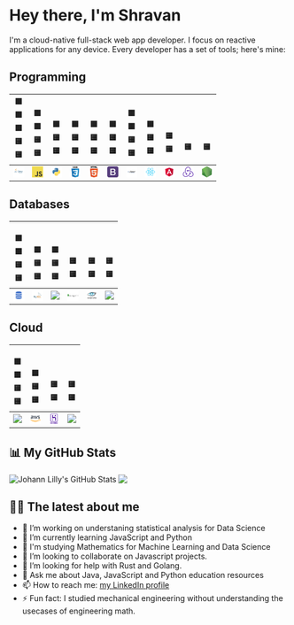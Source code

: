 <!-- **shra012/shra012** is a ✨ _special_ ✨ repository because its `README.md` (this file) appears on your GitHub profile. -->

# Hey there, I'm Shravan

I'm a cloud-native full-stack web app developer. I focus on reactive applications for any device. Every developer has a set of tools; here's mine:

## Programming

| 🟩<br/>🟩<br/>🟩<br/>🟨<br/>🟨 | <br/>🟩<br/>🟩<br/>🟨<br/>🟨 | <br/><br/>🟩<br/>🟨<br/>🟨 | <br/><br/>🟩<br/>🟨<br/>🟨 | <br/><br/>🟩<br/>🟨<br/>🟨 | <br/><br/>🟩<br/>🟨<br/>🟨 | <br/>🟩<br/>🟩<br/>🟨<br/>🟨 | <br/><br/>🟩<br/>🟨<br/>🟨 | <br/><br/><br/>🟨<br/>🟨 | <br/><br/><br/><br/>🟨 | <br/><br/><br/><br/>🟨 |
|--|--|--|--|--|--|--|--|--|--|--|
|<code><!-- Java --><img height="20" src="https://raw.githubusercontent.com/github/explore/80688e429a7d4ef2fca1e82350fe8e3517d3494d/topics/java/java.png"></code>|<code><!-- JavaScript --><img height="20" src="https://raw.githubusercontent.com/github/explore/80688e429a7d4ef2fca1e82350fe8e3517d3494d/topics/javascript/javascript.png"></code>|<code><!-- Python --><img height="20" src="https://raw.githubusercontent.com/github/explore/80688e429a7d4ef2fca1e82350fe8e3517d3494d/topics/python/python.png"></code>|<code><!-- CSS --><img height="20" src="https://raw.githubusercontent.com/github/explore/5c058a388828bb5fde0bcafd4bc867b5bb3f26f3/topics/css/css.png"></code>|<code><!-- HTML --><img height="20" src="https://raw.githubusercontent.com/github/explore/5c058a388828bb5fde0bcafd4bc867b5bb3f26f3/topics/html/html.png"></code>|<code><!-- Bootstrap --><img height="20" src="https://raw.githubusercontent.com/github/explore/80688e429a7d4ef2fca1e82350fe8e3517d3494d/topics/bootstrap/bootstrap.png"></code>|<code><!-- jQuery --><img height="20" src="https://raw.githubusercontent.com/github/explore/80688e429a7d4ef2fca1e82350fe8e3517d3494d/topics/jquery/jquery.png"></code>|<code><!-- React --><img height="20" src="https://raw.githubusercontent.com/github/explore/80688e429a7d4ef2fca1e82350fe8e3517d3494d/topics/react/react.png"></code>|<code><!-- Angular --><img height="20" src="https://raw.githubusercontent.com/github/explore/80688e429a7d4ef2fca1e82350fe8e3517d3494d/topics/angular/angular.png"></code>|<code><!-- Redux --><img height="20" src="https://raw.githubusercontent.com/github/explore/80688e429a7d4ef2fca1e82350fe8e3517d3494d/topics/redux/redux.png"></code>|<code><!-- Node --><img height="20" src="https://raw.githubusercontent.com/github/explore/80688e429a7d4ef2fca1e82350fe8e3517d3494d/topics/nodejs/nodejs.png"></code>|<code><!-- TypeScript --><img height="20" src="https://raw.githubusercontent.com/github/explore/80688e429a7d4ef2fca1e82350fe8e3517d3494d/topics/typescript/typescript.png"></code>|

## Databases

|<br/>🟩<br/>🟩<br/>🟨<br/>🟨 | <br/><br/>🟩<br/>🟨<br/>🟨 | <br/><br/>🟩<br/>🟨<br/>🟨 | <br/><br/><br/>🟨<br/>🟨 | <br/><br/><br/>🟨<br/>🟨 | <br/><br/><br/>🟨<br/>🟨 |
|--|--|--|--|--|--|
|<code><!-- SQL --><img height="20" src="https://raw.githubusercontent.com/github/explore/80688e429a7d4ef2fca1e82350fe8e3517d3494d/topics/sql/sql.png"></code>|<code><!-- MySQL --><img height="20" src="https://raw.githubusercontent.com/github/explore/80688e429a7d4ef2fca1e82350fe8e3517d3494d/topics/mysql/mysql.png"></code>|<code><!-- Oracle --><img height="20" src="https://avatars3.githubusercontent.com/u/4430336?s=200&amp;v=4"></code>|<code><!-- MongoDB --><img height="20" src="https://raw.githubusercontent.com/github/explore/80688e429a7d4ef2fca1e82350fe8e3517d3494d/topics/mongodb/mongodb.png"></code>|<code><!-- PostgreSQL --><img height="20" src="https://raw.githubusercontent.com/github/explore/8b79365c693905ff9adad384ab1534b5ab041cb9/topics/cassandra/cassandra.png"></code>|<code><!-- Datastax Enterprise Graph --><img height="20" src="https://img.stackshare.io/service/7105/New_Project__68_.png"></code>|

## Cloud

|<br/>🟩<br/>🟩<br/>🟨<br/>🟨 |<br/><br/>🟩<br/>🟨<br/>🟨 | <br/><br/><br/>🟨<br/>🟨 | <br/><br/><br/>🟨<br/>🟨|
|--|--|--|--|
|<code><!-- Cloud Foundry --><img height="20" src="https://avatars1.githubusercontent.com/u/621746?s=200&amp;v=4"></code>|<code><!-- AWS --><img height="20" src="https://raw.githubusercontent.com/github/explore/80688e429a7d4ef2fca1e82350fe8e3517d3494d/topics/aws/aws.png"></code>|<code><!-- Heroku --><img height="20" src="https://raw.githubusercontent.com/github/explore/cb661bc288627f05a5ac4187b00495fd8048c9fa/topics/heroku/heroku.png"></code>|<code><!-- Digital Ocean --><img height="20" src="https://avatars3.githubusercontent.com/u/4650108?s=200&amp;v=4"></code>|

## 📊 My GitHub Stats

<img align="center" alt="Johann Lilly's GitHub Stats" src="https://github-readme-stats.vercel.app/api?username=shra012&show_icons=true&show_icons=true&include_all_commits=true&hide_border=true&theme=nord" />
<img align="center" src="https://github-readme-stats.vercel.app/api/top-langs/?username=shra012&theme=nord" />

## 👨‍💻 The latest about me

- 🔭 I’m working on understaning statistical analysis for Data Science
- 🌱 I’m currently learning JavaScript and Python
- 🏫 I'm studying Mathematics for Machine Learning and Data Science
- 👯 I’m looking to collaborate on Javascript projects.
- 🤔 I’m looking for help with Rust and Golang.
- 💬 Ask me about Java, JavaScript and Python education resources
- 📫 How to reach me: [my LinkedIn profile](https://www.linkedin.com/in/shravan-kumar12/)
- ⚡ Fun fact: I studied mechanical engineering without understanding the usecases of engineering math.
